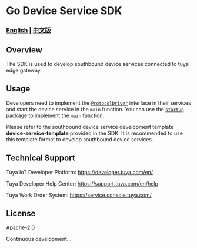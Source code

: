 # Go Device Service SDK

### **[English](readme.md) | [中文版](readme_cn.md)**

## Overview

The SDK is used to develop southbound device services connected to tuya edge gateway.

## Usage

Developers need to implement the [`ProtocolDriver`](./pkg/models/protocoldriver.go) interface in their services and start the device service in the `main` function. You can use the [`startup`](./pkg/startup/bootstrap.go) package to implement the `main` function.

Please refer to the southbound device service development template **device-service-template** provided in the SDK. It is recommended to use this template format to develop southbound device services.

## Technical Support

Tuya IoT Developer Platform: https://developer.tuya.com/en/

Tuya Developer Help Center: https://support.tuya.com/en/help

Tuya Work Order System: https://service.console.tuya.com/

## License

[Apache-2.0](LICENSE)

Continuous development...